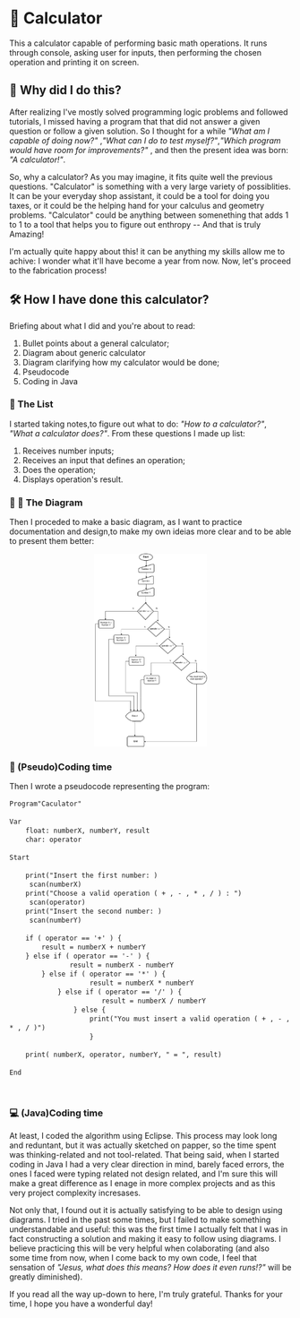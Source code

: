 # 🧮 Calculator

<!--Why did i do this? What have I done? How I've done?
-- Dificulties? Which doubts came to my mind?
-- How can it be better? How do I feel? -->

<!-- What is this?--->
This a calculator capable of performing basic math operations. It runs through console, asking user for inputs, then performing the chosen operation and printing it on screen.

## 🎯 Why did I do this?

After realizing I've mostly solved programming logic problems and followed tutorials, I missed having a program that that did not answer a given question or follow a given solution. So I thought for a while _"What am I capable of doing now?"_ ,_"What can I do to test myself?"_,_"Which program would have room for improvements?"_ , and then the present idea was born: _"A calculator!"_.

So, why a calculator? As you may imagine, it fits quite well the previous questions. "Calculator" is something with a very large variety of possiblities. It can be your everyday shop assistant, it could be a tool for doing you taxes, or it could be the helping hand for your calculus and geometry problems. "Calculator" could be anything between somenething that adds 1 to 1 to a tool that helps you to figure out enthropy -- And that is truly Amazing! 

I'm actually quite happy about this! it can be anything my skills allow me to achive: I wonder what it'll have become a year from now. Now, let's proceed to the fabrication process!

## 🛠 How I have done this calculator?

Briefing about what I did and you're about to read:

1. Bullet points about a general calculator;
2. Diagram about generic calculator
3. Diagram clarifying how my calculator would be done;
4. Pseudocode
5. Coding in Java

### 📃 The List
I started taking notes,to figure out what to do: _"How to a calculator?"_, _"What a calculator does?"_. From these questions I made up list:
1. Receives number inputs;
2. Receives an input that defines an operation;
3. Does the operation;
4. Displays operation's result.

### 🔷 🔴 The Diagram
Then I proceded to make a basic diagram, as I want to practice documentation and design,to make my own ideias more clear and to be able to present them better:

<!--Insert basic flowchart about calculators in general-->

<!--Insert flowchart about current calculator-->


<p align="center">
  <img src="./basic_calculator_flowchart.drawio.png" alt="Basic calculator diagram" width="40%">
</p>

<!--images formatting and display as a courtesy of ChatGPT-->



### 📝 (Pseudo)Coding time

Then I wrote a pseudocode representing the program:

```
Program"Caculator"

Var
    float: numberX, numberY, result
    char: operator

Start    

    print("Insert the first number: )
     scan(numberX)
    print("Choose a valid operation ( + , - , * , / ) : ")
     scan(operator)
    print("Insert the second number: )
     scan(numberY)

    if ( operator == '+' ) {
        result = numberX + numberY
    } else if ( operator == '-' ) {
               result = numberX - numberY
        } else if ( operator == '*' ) {
                    result = numberX * numberY
            } else if ( operator == '/' ) {
                       result = numberX / numberY                
                } else {
                    print("You must insert a valid operation ( + , - , * , / )")
                    }

    print( numberX, operator, numberY, " = ", result)

End 
```

<br>

### 💻 (Java)Coding time
At least, I coded the algorithm using Eclipse. This process may look long and reduntant, but it was actually sketched on papper, so the time spent was thinking-related and not tool-related. That being said, when I started coding in Java I had a very clear direction in mind, barely faced errors, the ones I faced were typing related not design related, and I'm sure this will make a great difference as I enage in more complex projects and as this very project complexity incresases.

Not only that, I found out it is actually satisfying to be able to design using diagrams. I tried in the past some times, but I failed to make something understandable and useful: this was the first time I actually felt that I was in fact constructing a solution and making it easy to follow using diagrams. I believe practicing this will be very helpful when colaborating (and also some time from now, when I come back to my own code, I feel that sensation of _"Jesus, what does this means? How does it even runs!?"_  will be greatly diminished).

If you read all the way up-down to here, I'm truly grateful. Thanks for your time, I hope you have a wonderful day!